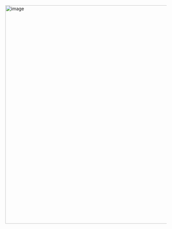 <img width="682" alt="image" src="https://github.com/user-attachments/assets/15dced73-e2d2-4ff2-887c-d36f254d0272" />

